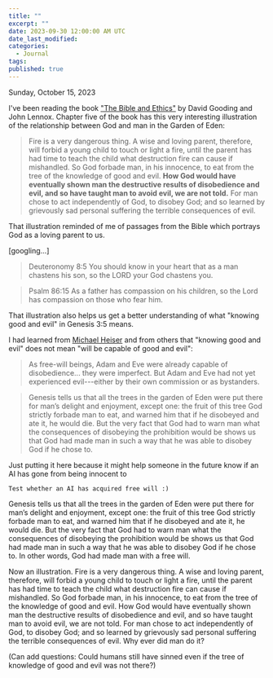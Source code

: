 ```yaml
---
title: ""
excerpt: ""
date: 2023-09-30 12:00:00 AM UTC
date_last_modified: 
categories:
  - Journal
tags: 
published: true
---
```


Sunday, October 15, 2023

I've been reading the book ["The Bible and Ethics"](https://www.myrtlefieldhouse.com/online-books/the-bible-and-ethics) by David Gooding and John Lennox. Chapter five of the book has this very interesting illustration of the relationship between God and man in the Garden of Eden:

> Fire is a very dangerous thing. A wise and loving parent, therefore, will forbid a young child to
touch or light a fire, until the parent has had time to teach the child what destruction fire can cause if mishandled. So God forbade man, in his innocence, to eat from the tree of the knowledge of good and evil. **How God would have eventually shown man the destructive results of disobedience and evil, and so have taught man to avoid evil, we are not told.** For man chose to act independently of God, to disobey
God; and so learned by grievously sad personal suffering the terrible consequences of evil.

That illustration reminded of me of passages from the Bible which portrays God as a loving parent to us.

[googling...]

> Deuteronomy 8:5
> You should know in your heart that as a man chastens his son, so the LORD your God chastens you.

> Psalm 86:15
> As a father has compassion on his children, so the Lord has compassion on those who fear him.


That illustration also helps us get a better understanding of what "knowing good and evil" in Genesis 3:5 means.


I had learned from [Michael Heiser](https://lexhampress.com/product/49583/the-unseen-realm-recovering-the-supernatural-worldview-of-the-bible) and from others that "knowing good and evil" does not mean "will be capable of good and evil":

> As free-will beings, Adam and Eve were already capable of disobedience... they were imperfect. But Adam and Eve had not yet experienced evil---either by their own commission or as bystanders.



> Genesis tells us that all the trees in the
garden of Eden were put there for man’s delight and enjoyment,
except one: the fruit of this tree God strictly forbade
man to eat, and warned him that if he disobeyed and ate
it, he would die. But the very fact that God had to warn
man what the consequences of disobeying the prohibition
would be shows us that God had made man in such a way
that he was able to disobey God if he chose to.







Just putting it here because it might help someone in the future know if an AI has gone from being innocent to 

	Test whether an AI has acquired free will :)




Genesis tells us that all the trees in the
garden of Eden were put there for man’s delight and enjoyment,
except one: the fruit of this tree God strictly forbade
man to eat, and warned him that if he disobeyed and ate
it, he would die. But the very fact that God had to warn
man what the consequences of disobeying the prohibition
would be shows us that God had made man in such a way
that he was able to disobey God if he chose to. In other
words, God had made man with a free will.

Now an illustration. Fire is a very dangerous thing. A wise
and loving parent, therefore, will forbid a young child to
touch or light a fire, until the parent has had time to teach
the child what destruction fire can cause if mishandled. So
God forbade man, in his innocence, to eat from the tree of
the knowledge of good and evil. How God would have eventually
shown man the destructive results of disobedience
and evil, and so have taught man to avoid evil, we are not
told. For man chose to act independently of God, to disobey
God; and so learned by grievously sad personal suffering the
terrible consequences of evil. Why ever did man do it?



(Can add questions: Could humans still have sinned even if the tree of knowledge of good and evil was not there?)


